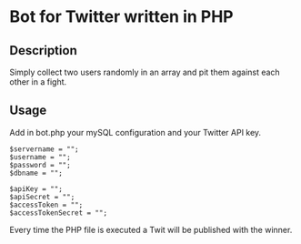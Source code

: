 # Bot for Twitter written in PHP

## Description
Simply collect two users randomly in an array and pit them against each other in a fight.

## Usage

Add in bot.php your mySQL configuration and your Twitter API key.
```
$servername = "";
$username = "";
$password = "";
$dbname = "";

$apiKey = "";
$apiSecret = "";
$accessToken = "";
$accessTokenSecret = "";
```

Every time the PHP file is executed a Twit will be published with the winner.
